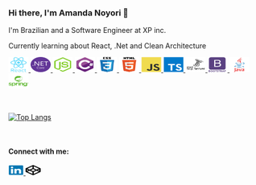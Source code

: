 ### Hi there, I'm Amanda Noyori 👋

<p>I'm Brazilian and a Software Engineer at XP inc. </p>
<p>Currently learning about React, .Net and Clean Architecture</p>

  <a href= 'https://github.com/devicons/devicon'>
    <img aling="center" alt= "react" height="30" width="40" src="https://github.com/devicons/devicon/blob/master/icons/react/react-original-wordmark.svg" style="max-width: 100%;">
  </a>  
  <a href= 'https://github.com/devicons/devicon'>
    <img aling="center" alt= "dot-net-core" height="30" width="40" src="https://github.com/devicons/devicon/blob/master/icons/dotnetcore/dotnetcore-original.svg" style="max-width: 100%;">
  </a>  
  <a href= 'https://github.com/devicons/devicon'>
    <img aling="center" alt= "node-js" height="30" width="40" src="https://github.com/devicons/devicon/blob/master/icons/nodejs/nodejs-original.svg" style="max-width: 100%;">
  </a>  
  <a href= 'https://github.com/devicons/devicon'>
    <img aling="center" alt= "c-sharp" height="30" width="40" src="https://github.com/devicons/devicon/blob/master/icons/csharp/csharp-original.svg" style="max-width: 100%;">
  </a> <a href= 'https://github.com/devicons/devicon'>
    <img aling="center" alt= "css3" height="30" width="40" src="https://github.com/devicons/devicon/blob/master/icons/css3/css3-original-wordmark.svg" style="max-width: 100%;">
  </a> 
  <a href= 'https://github.com/devicons/devicon'>
    <img aling="center" alt= "html5" height="30" width="40" src="https://github.com/devicons/devicon/blob/master/icons/html5/html5-original-wordmark.svg" style="max-width: 100%;">
  </a> 
  <a href= 'https://github.com/devicons/devicon'>
    <img aling="center" alt= "javascript" height="30" width="40" src="https://github.com/devicons/devicon/blob/master/icons/javascript/javascript-original.svg" style="max-width: 100%;">
  </a>
  <a href= 'https://github.com/devicons/devicon'>
    <img aling="center" alt= "typescript" height="30" width="40" src="https://github.com/devicons/devicon/blob/master/icons/typescript/typescript-plain.svg" style="max-width: 100%;">
  </a>
  <a href= 'https://github.com/devicons/devicon'>
    <img aling="center" alt= "sql-server" height="30" width="40" src="https://github.com/devicons/devicon/blob/master/icons/microsoftsqlserver/microsoftsqlserver-plain-wordmark.svg" style="max-width: 100%;">
  </a> 
  <a href= 'https://github.com/devicons/devicon'>
    <img aling="center" alt= "bootstrap" height="30" width="40" src="https://github.com/devicons/devicon/blob/master/icons/bootstrap/bootstrap-plain-wordmark.svg" style="max-width: 100%;">
  </a> 
  <a href= 'https://github.com/devicons/devicon'>
    <img aling="center" alt= "java" height="30" width="40" src="https://github.com/devicons/devicon/blob/master/icons/java/java-original-wordmark.svg" style="max-width: 100%;">
  </a> 
  <a href= 'https://github.com/devicons/devicon'>
    <img aling="center" alt= "spring" height="30" width="40" src="https://github.com/devicons/devicon/blob/master/icons/spring/spring-original-wordmark.svg" style="max-width: 100%;">
  </a> 

  &nbsp;
  
  
[![Top Langs](https://github-readme-stats.vercel.app/api/top-langs/?username=anoyori&layout=compact)](https://github.com/anoyori/github-readme-stats)

  
  &nbsp;
#### **Connect with me**:

  <a href= "https://www.linkedin.com/in/amanda-noyori/" target="_blank">
  <img aling="center" alt= "amanda-linkedin" height="20" width="30" src="https://raw.githubusercontent.com/devicons/devicon/master/icons/linkedin/linkedin-original.svg" style="max-width: 100%;">
 </a>
  <a href= "https://codepen.io/anoyori" target="_blank">
  <img aling="center" alt= "amanda-codepen" height="20" width="30" src="https://raw.githubusercontent.com/devicons/devicon/master/icons/codepen/codepen-plain.svg" style="max-width: 100%;">
 </a>
 




<!--
**anoyori/anoyori** is a ✨ _special_ ✨ repository because its `README.md` (this file) appears on your GitHub profile.

Here are some ideas to get you started:

- 🔭 I’m currently working on ...
- 🌱 I’m currently learning ...
- 👯 I’m looking to collaborate on ...
- 🤔 I’m looking for help with ...
- 💬 Ask me about ...
- 📫 How to reach me: ...
- 😄 Pronouns: ...
- ⚡ Fun fact: ...
-->
